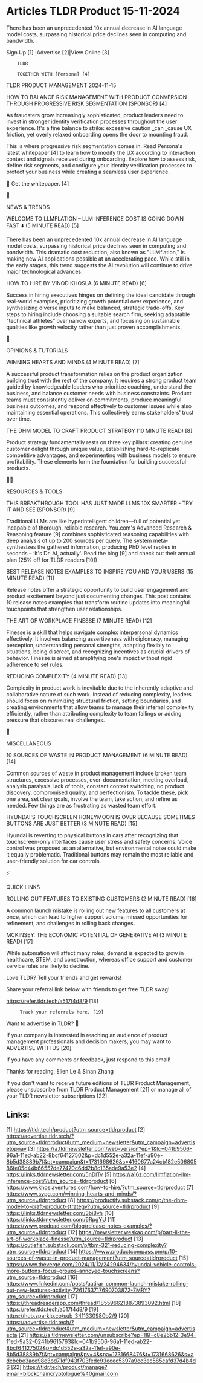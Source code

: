# Articles TLDR Product 15-11-2024

There has been an unprecedented 10x annual decrease in AI language
model costs, surpassing historical price declines seen in computing
and
bandwidth. ‌ ‌ ‌ ‌ ‌ ‌ ‌ ‌ ‌ ‌ ‌ ‌ ‌ ‌ ‌ ‌ ‌ ‌ ‌ ‌ ‌ ‌ ‌ ‌ ‌ ‌  ‌ ‌ ‌ ‌ ‌ ‌ ‌ ‌ ‌ ‌ ‌ ‌ ‌ ‌ ‌ ‌ ‌ ‌ ‌ ‌ ‌ ‌ ‌ ‌ ‌ ‌ 


 Sign Up [1] |Advertise [2]|View Online [3] 

		TLDR 

		TOGETHER WITH [Persona] [4]

TLDR PRODUCT MANAGEMENT 2024-11-15

 HOW TO BALANCE RISK MANAGEMENT WITH PRODUCT CONVERSION THROUGH
PROGRESSIVE RISK SEGMENTATION (SPONSOR) [4] 

 As fraudsters grow increasingly sophisticated, product leaders need
to invest in stronger identity verification processes throughout the
user experience. It's a fine balance to strike: excessive caution _can
_cause UX friction, yet overly relaxed onboarding opens the door to
mounting fraud.

This is where progressive risk segmentation comes in. Read Persona's
latest whitepaper [4] to learn how to modify the UX according to
interaction context and signals received during onboarding. Explore
how to assess risk, define risk segments, and configure your identity
verification processes to protect your business while creating a
seamless user experience.

📖 Get the whitepaper. [4]

📱 

NEWS & TRENDS

 WELCOME TO LLMFLATION – LLM INFERENCE COST IS GOING DOWN FAST
⬇️ (5 MINUTE READ) [5] 

 There has been an unprecedented 10x annual decrease in AI language
model costs, surpassing historical price declines seen in computing
and bandwidth. This dramatic cost reduction, also known as
"LLMflation," is making new AI applications possible at an
accelerating pace. While still in the early stages, this trend
suggests the AI revolution will continue to drive major technological
advances. 

 HOW TO HIRE BY VINOD KHOSLA (6 MINUTE READ) [6] 

 Success in hiring executives hinges on defining the ideal candidate
through real-world examples, prioritizing growth potential over
experience, and synthesizing diverse inputs to make balanced,
strategic trade-offs. Key steps to hiring include choosing a suitable
search firm, seeking adaptable "technical athletes" over narrow
experts, and focusing on sustainable qualities like growth velocity
rather than just proven accomplishments. 

🚀 

OPINIONS & TUTORIALS

 WINNING HEARTS AND MINDS (4 MINUTE READ) [7] 

 A successful product transformation relies on the product
organization building trust with the rest of the company. It requires
a strong product team guided by knowledgeable leaders who prioritize
coaching, understand the business, and balance customer needs with
business constraints. Product teams must consistently deliver on
commitments, produce meaningful business outcomes, and respond
effectively to customer issues while also maintaining essential
operations. This collectively earns stakeholders' trust over time. 

 THE DHM MODEL TO CRAFT PRODUCT STRATEGY (10 MINUTE READ) [8] 

 Product strategy fundamentally rests on three key pillars: creating
genuine customer delight through unique value, establishing
hard-to-replicate competitive advantages, and experimenting with
business models to ensure profitability. These elements form the
foundation for building successful products. 

🧑‍💻 

RESOURCES & TOOLS

 THIS BREAKTHROUGH TOOL HAS JUST MADE LLMS 10X SMARTER - TRY IT AND
SEE (SPONSOR) [9] 

 Traditional LLMs are like hyperintelligent children—full of
potential yet incapable of thorough, reliable research. You.com's
Advanced Research & Reasoning feature [9] combines sophisticated
reasoning capabilities with deep analysis of up to 200 sources per
query. The system meta-synthesizes the gathered information, producing
PhD level replies in seconds – ‘It's Dr. AI, actually'. Read the
blog [9] and check out their annual plan (25% off for TLDR readers
[10]) 

 BEST RELEASE NOTES EXAMPLES TO INSPIRE YOU AND YOUR USERS (15 MINUTE
READ) [11] 

 Release notes offer a strategic opportunity to build user engagement
and product excitement beyond just documenting changes. This post
contains 10 release notes examples that transform routine updates into
meaningful touchpoints that strengthen user relationships. 

 THE ART OF WORKPLACE FINESSE (7 MINUTE READ) [12] 

 Finesse is a skill that helps navigate complex interpersonal dynamics
effectively. It involves balancing assertiveness with diplomacy,
managing perception, understanding personal strengths, adapting
flexibly to situations, being discreet, and recognizing incentives as
crucial drivers of behavior. Finesse is aimed at amplifying one's
impact without rigid adherence to set rules. 

 REDUCING COMPLEXITY (4 MINUTE READ) [13] 

 Complexity in product work is inevitable due to the inherently
adaptive and collaborative nature of such work. Instead of reducing
complexity, leaders should focus on minimizing structural friction,
setting boundaries, and creating environments that allow teams to
manage their internal complexity efficiently, rather than attributing
complexity to team failings or adding pressure that obscures real
challenges. 

🎁 

MISCELLANEOUS

 10 SOURCES OF WASTE IN PRODUCT MANAGEMENT (6 MINUTE READ) [14] 

 Common sources of waste in product management include broken team
structures, excessive processes, over-documentation, meeting overload,
analysis paralysis, lack of tools, constant context switching, no
product discovery, compromised quality, and perfectionism. To tackle
these, pick one area, set clear goals, involve the team, take action,
and refine as needed. Few things are as frustrating as wasted team
effort. 

 HYUNDAI'S TOUCHSCREEN HONEYMOON IS OVER BECAUSE SOMETIMES BUTTONS ARE
JUST BETTER (3 MINUTE READ) [15] 

 Hyundai is reverting to physical buttons in cars after recognizing
that touchscreen-only interfaces cause user stress and safety
concerns. Voice control was proposed as an alternative, but
environmental noise could make it equally problematic. Traditional
buttons may remain the most reliable and user-friendly solution for
car controls. 

⚡ 

QUICK LINKS

 ROLLING OUT FEATURES TO EXISTING CUSTOMERS (2 MINUTE READ) [16] 

 A common launch mistake is rolling out new features to all customers
at once, which can lead to higher support volume, missed opportunities
for refinement, and challenges in rolling back changes. 

 MCKINSEY: THE ECONOMIC POTENTIAL OF GENERATIVE AI (3 MINUTE READ)
[17] 

 While automation will affect many roles, demand is expected to grow
in healthcare, STEM, and construction, whereas office support and
customer service roles are likely to decline. 

Love TLDR? Tell your friends and get rewards!

 Share your referral link below with friends to get free TLDR swag! 

 https://refer.tldr.tech/a517f4d8/9 [18] 

		 Track your referrals here. [19] 

Want to advertise in TLDR? 📰

 If your company is interested in reaching an audience of product
management professionals and decision makers, you may want to
ADVERTISE WITH US [20]. 

 If you have any comments or feedback, just respond to this email! 

Thanks for reading, 
Ellen Le & Sinan Zhang 

If you don't want to receive future editions of TLDR Product
Management, please unsubscribe from TLDR Product Management [21] or
manage all of your TLDR newsletter subscriptions [22]. 

 

Links:
------
[1] https://tldr.tech/product?utm_source=tldrproduct
[2] https://advertise.tldr.tech/?utm_source=tldrproduct&utm_medium=newsletter&utm_campaign=advertisetopnav
[3] https://a.tldrnewsletter.com/web-version?ep=1&lc=041b9506-96a1-11ed-ab22-8bcf64127502&p=dc1d552e-a32a-11ef-a90e-8b5d38889b7f&pt=campaign&t=1731668626&s=4160677a24cb182e50680586fe05d44b66557de77470c6dd2b8c135ade9a53e2
[4] https://links.tldrnewsletter.com/5nDlTv
[5] https://a16z.com/llmflation-llm-inference-cost/?utm_source=tldrproduct
[6] https://www.khoslaventures.com/how-to-hire/?utm_source=tldrproduct
[7] https://www.svpg.com/winning-hearts-and-minds/?utm_source=tldrproduct
[8] https://productify.substack.com/p/the-dhm-model-to-craft-product-strategy?utm_source=tldrproduct
[9] https://links.tldrnewsletter.com/3bi8vh
[10] https://links.tldrnewsletter.com/6RpgYU
[11] https://www.prodpad.com/blog/release-notes-examples/?utm_source=tldrproduct
[12] https://newsletter.weskao.com/p/part-ii-the-art-of-workplace-finesse?utm_source=tldrproduct
[13] https://cutlefish.substack.com/p/tbm-321-reducing-complexity?utm_source=tldrproduct
[14] https://www.productcompass.pm/p/10-sources-of-waste-in-product-management?utm_source=tldrproduct
[15] https://www.theverge.com/2024/11/12/24294634/hyundai-vehicle-controls-more-buttons-focus-groups-annoyed-touchscreens?utm_source=tldrproduct
[16] https://www.linkedin.com/posts/aatirar_common-launch-mistake-rolling-out-new-features-activity-7261763717690703872-7MRY?utm_source=tldrproduct
[17] https://threadreaderapp.com/thread/1855966218873893092.html
[18] https://refer.tldr.tech/a517f4d8/9
[19] https://hub.sparklp.co/sub_3411330980b2/9
[20] https://advertise.tldr.tech/?utm_source=tldrproduct&utm_medium=newsletter&utm_campaign=advertisecta
[21] https://a.tldrnewsletter.com/unsubscribe?ep=1&l=c8e26b12-3e94-11ed-9a32-0241b9615763&lc=041b9506-96a1-11ed-ab22-8bcf64127502&p=dc1d552e-a32a-11ef-a90e-8b5d38889b7f&pt=campaign&pv=4&spa=1731668476&t=1731668626&s=adcbebe3ace98c3bd71df943f703fede93ecec5397a9cc3ec585cafd37d4b4d6
[22] https://tldr.tech/product/manage?email=blockchaincryptologue%40gmail.com
